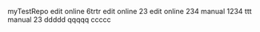 myTestRepo
edit online 6trtr
edit online 23
edit online 234
manual 1234 ttt
manual 23 
ddddd qqqqq ccccc
